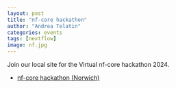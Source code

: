 ```yaml
---
layout: post
title: "nf-core hackathon"
author: "Andrea Telatin"
categories: events
tags: [nextflow]
image: nf.jpg
---
```


Join our local site for the Virtual nf-core hackathon 2024.

* [nf-core hackathon (Norwich)](https://nf-co.re/events/2024/hackathon-march-2024/uk-norwich)